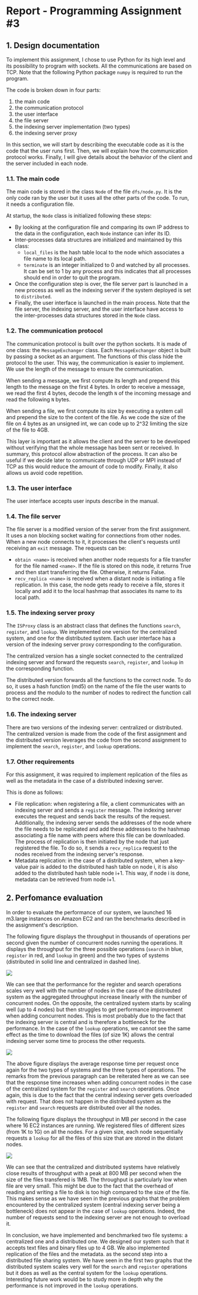 # Report - Programming Assignment #3

## 1. Design documentation

To implement this assignment, I chose to use Python for its high level and its possibility to program with sockets. All the communications are based on TCP. Note that the following Python package `numpy` is required to run the program.

The code is broken down in four parts:

1. the main code
2. the communication protocol
3. the user interface
4. the file server
5. the indexing server implementation (two types)
6. the indexing server proxy

In this section, we will start by describing the executable code as it is the code that the user runs first. Then, we will explain how the communication protocol works. Finally, I will give details about the behavior of the client and the server included in each node.

### 1.1. The main code

The main code is stored in the class `Node` of the file `dfs/node.py`. It is the only code ran by the user but it uses all the other parts of the code. To run, it needs a configuration file.

At startup, the `Node` class is initialized following these steps:

- By looking at the configuration file and comparing its own IP address to the data in the configuration, each `Node` instance can infer its ID.
- Inter-processes data structures are initialized and maintained by this class:
  - `local_files` is the hash table local to the node which associates a file name to its local path.
  - `terminate` is an integer initialized to 0 and watched by all processes. It can be set to 1 by any process and this indicates that all processes should end in order to quit the program.
- Once the configuration step is over, the file server part is launched in a new process as well as the indexing server if the system deployed is set to `distributed`.
- Finally, the user interface is launched in the main process. Note that the file server, the indexing server, and the user interface have access to the inter-processes data structures stored in the `Node` class.

### 1.2. The communication protocol

The communication protocol is built over the python sockets. It is made of one class: the `MessageExchanger` class. Each `MessageExchanger` object is built by passing a socket as an argument. The functions of this class hide the protocol to the user. This way, the communication is easier to implement. We use the length of the message to ensure the communication.

When sending a message, we first compute its length and prepend this length to the message on the first 4 bytes. In order to receive a message, we read the first 4 bytes, decode the length `N` of the incoming message and read the following `N` bytes.

When sending a file, we first compute its size by executing a system call and prepend the size to the content of the file. As we code the size of the file on 4 bytes as an unsigned int, we can code up to 2^32 limiting the size of the file to 4GB.

This layer is important as it allows the client and the server to be developed without verifying that the whole message has been sent or received. In summary, this protocol allow abstraction of the process. It can also be useful if we decide later to communicate through UDP or MPI instead of TCP as this would reduce the amount of code to modify. Finally, it also allows us avoid code repetition.

### 1.3. The user interface

The user interface accepts user inputs describe in the manual.

### 1.4. The file server

The file server is a modified version of the server from the first assignment. It uses a non blocking socket waiting for connections from other nodes. When a new node connects to it, it processes the client's requests until receiving an `exit` message. The requests can be:

  - `obtain <name>` is received when another node requests for a file transfer for the file named `<name>`. If the file is stored on this node, it returns True and then start transferring the file. Otherwise, it returns False.
  - `recv_replica <name>` is received when a distant node is initiating a file replication. In this case, the node gets ready to receive a file, stores it locally and add it to the local hashmap that associates its name to its local path.

### 1.5. The indexing server proxy

The `ISProxy` class is an abstract class that defines the functions `search`, `register`, and `lookup`. We implemented one version for the centralized system, and one for the distributed system. Each user interface has a version of the indexing server proxy corresponding to the configuration.

The centralized version has a single socket connected to the centralized indexing server and forward the requests `search`, `register`, and `lookup` in the corresponding function.

The distributed version forwards all the functions to the correct node. To do so, it uses a hash function (md5) on the name of the file the user wants to process and the modulo to the number of nodes to redirect the function call to the correct node.

### 1.6. The indexing server

There are two versions of the indexing server: centralized or distributed. The centralized version is made from the code of the first assignment and the distributed version leverages the code from the second assignment to implement the `search`, `register`, and `lookup` operations.

### 1.7. Other requirements

For this assignment, it was required to implement replication of the files as well as the metadata in the case of a distributed indexing server.

This is done as follows:

- File replication: when registering a file, a client communicates with an indexing server and sends a `register` message. The indexing server executes the request and sends back the results of the request. Additionally, the indexing server sends the addresses of the node where the file needs to be replicated and add these addresses to the hashmap associating a file name with peers where this file can be downloaded. The process of replication is then initiated by the node that just registered the file. To do so, it sends a `recv_replica` request to the nodes received from the indexing server's response.
- Metadata replication: in the case of a distributed system, when a key-value pair is added to the distributed hash table on node i, it is also added to the distributed hash table node i+1. This way, if node i is done, metadata can be retrieved from node i+1.

## 2. Perfomance evaluation

In order to evaluate the performance of our system, we launched 16 m3.large instances on Amazon EC2 and ran the benchmarks described in the assignment's description.

The following figure displays the throughput in thousands of operations per second given the number of concurrent nodes running the operations. It displays the throughput for the three possible operations (`search` in blue, `register` in red, and `lookup` in green) and the two types of systems (distributed in solid line and centralized in dashed line).

![](../figures/fig1.png)

We can see that the performance for the register and search operations scales very well with the number of nodes in the case of the distributed system as the aggregated throughput increase linearly with the number of concurrent nodes. On the opposite, the centralized system starts by scaling well (up to 4 nodes) but then struggles to get performance improvement when adding concurrent nodes. This is most probably due to the fact that the indexing server is central and is therefore a bottleneck for the performance. In the case of the `lookup` operations, we cannot see the same effect as the time to download the files (of size 1K) allows the central indexing server some time to process the other requests.

![](../figures/fig2.png)

The above figure displays the average response time per request once again for the two types of systems and the three types of operations. The remarks from the previous paragraph can be reiterated here as we can see that the response time increases when adding concurrent nodes in the case of the centralized system for the `register` and `search` operations. Once again, this is due to the fact that the central indexing server gets overloaded with request. That does not happen in the distributed system as the `register` and `search` requests are distributed over all the nodes.

The following figure displays the throughput in MB per second in the case where 16 EC2 instances are running. We registered files of different sizes (from 1K to 1G) on all the nodes. For a given size, each node sequentially requests a `lookup` for all the files of this size that are stored in the distant nodes.

![](../figures/fig3.png)

We can see that the centralized and distributed systems have relatively close results of throughput with a peak at 800 MB per second when the size of the files transfered is 1MB. The throughput is particularly low when file are very small. This might be due to the fact that the overhead of reading and writing a file to disk is too high compared to the size of the file. This makes sense as we have seen in the previous graphs that the problem encountered by the centralized system (central indexing server being a bottleneck) does not appear in the case of `lookup` operations. Indeed, the number of requests send to the indexing server are not enough to overload it.

In conclusion, we have implemented and benchmarked two file systems: a centralized one and a distributed one. We designed our system such that it accepts text files and binary files up to 4 GB. We also implemented replication of the files and the metadata. as the second step into a distributed file sharing system. We have seen in the first two graphs that the distributed system scales very well for the `search` and `register` operations but it does as well as the central system for the `lookup` operations. Interesting future work would be to study more in depth why the performance is not improved in the `lookup` operations.
